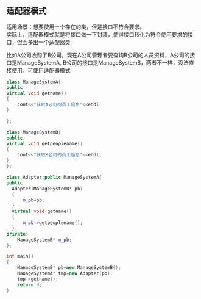 ## 适配器模式

适用场景：想要使用一个存在的类，但是接口不符合要求。\
实际上，适配器模式就是将接口做一下封装，使得接口转化为符合使用要求的接口，但会多出一个适配器类

比如A公司收购了B公司，现在A公司管理者要查询B公司的人员资料，A公司的接口是ManageSystemA, B公司的接口是ManageSystemB，两者不一样，没法直接使用。可使用适配器模式

```C++
class ManageSystemA{
public:
virtual void getname()
{
    cout<<"获取A公司的员工信息"<<endl;
}

};

class ManageSystemB{
public:
virtual void getpeoplename()
{
    cout<<"获取B公司的员工信息"<<endl;
}
};

class Adapter:public ManageSystemA{
public:
  Adapter(ManageSystemB* pb)
  {
      m_pb=pb;
  }
  virtual void getname()
  {
      m_pb->getpeoplename();
  }
private:
    ManageSystemB* m_pb;
};

int main()
{
    ManageSystemB* pb=new ManageSystemB();
    ManageSystemA* tmp=new Adapter(pb);
    tmp->getname();
    return 0;
}
```
